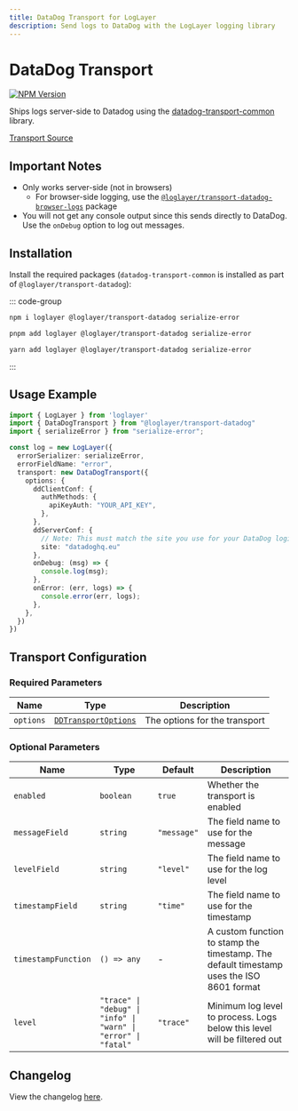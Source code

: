 ```yaml
---
title: DataDog Transport for LogLayer
description: Send logs to DataDog with the LogLayer logging library
---
```


# DataDog Transport <Badge type="tip" text="Server" />

[![NPM Version](https://img.shields.io/npm/v/%40loglayer%2Ftransport-datadog)](https://www.npmjs.com/package/@loglayer/transport-datadog)

Ships logs server-side to Datadog using the [datadog-transport-common](https://www.npmjs.com/package/datadog-transport-common) library.

[Transport Source](https://github.com/loglayer/loglayer/tree/master/packages/transports/datadog)

## Important Notes

- Only works server-side (not in browsers)
    * For browser-side logging, use the [`@loglayer/transport-datadog-browser-logs`](/transports/datadog-browser-logs) package
- You will not get any console output since this sends directly to DataDog. Use the `onDebug` option to log out messages.

## Installation

Install the required packages (`datadog-transport-common` is installed as part of `@loglayer/transport-datadog`):

::: code-group

```sh [npm]
npm i loglayer @loglayer/transport-datadog serialize-error
```

```sh [pnpm]
pnpm add loglayer @loglayer/transport-datadog serialize-error
```

```sh [yarn]
yarn add loglayer @loglayer/transport-datadog serialize-error
```

:::

## Usage Example

<!--@include: ./_partials/datadog-error-tracking-tip.md-->

```typescript
import { LogLayer } from 'loglayer'
import { DataDogTransport } from "@loglayer/transport-datadog"
import { serializeError } from "serialize-error";

const log = new LogLayer({
  errorSerializer: serializeError,
  errorFieldName: "error",
  transport: new DataDogTransport({
    options: {
      ddClientConf: {
        authMethods: {
          apiKeyAuth: "YOUR_API_KEY",
        },
      },
      ddServerConf: {
        // Note: This must match the site you use for your DataDog login - See below for more info
        site: "datadoghq.eu"
      },
      onDebug: (msg) => {
        console.log(msg);
      },
      onError: (err, logs) => {
        console.error(err, logs);
      },
    },
  })
})
```

## Transport Configuration

### Required Parameters

| Name | Type                                                                                                                                        | Description |
|------|---------------------------------------------------------------------------------------------------------------------------------------------|-------------|
| `options` | [`DDTransportOptions`](https://github.com/theogravity/datadog-transports/tree/main/packages/datadog-transport-common#configuration-options) | The options for the transport |

### Optional Parameters

| Name | Type | Default | Description |
|------|------|---------|-------------|
| `enabled` | `boolean` | `true` | Whether the transport is enabled |
| `messageField` | `string` | `"message"` | The field name to use for the message |
| `levelField` | `string` | `"level"` | The field name to use for the log level |
| `timestampField` | `string` | `"time"` | The field name to use for the timestamp |
| `timestampFunction` | `() => any` | - | A custom function to stamp the timestamp. The default timestamp uses the ISO 8601 format |
| `level` | `"trace" \| "debug" \| "info" \| "warn" \| "error" \| "fatal"` | `"trace"` | Minimum log level to process. Logs below this level will be filtered out |

## Changelog

View the changelog [here](./changelogs/datadog-changelog.md).